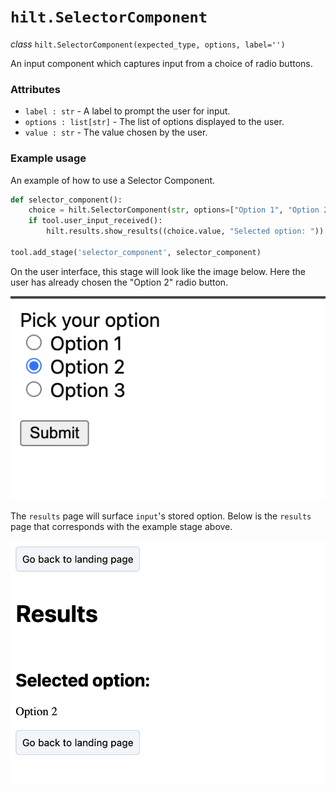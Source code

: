 # `hilt.SelectorComponent`

_class_ `hilt.SelectorComponent(expected_type, options, label='')`

An input component which captures input from a choice of radio buttons.

### Attributes
- `label : str` - A label to prompt the user for input.
- `options : list[str]` - The list of options displayed to the user.
- `value : str` - The value chosen by the user.

### Example usage
An example of how to use a Selector Component. 

```python
def selector_component():
    choice = hilt.SelectorComponent(str, options=["Option 1", "Option 2", "Option 3"], label="Pick your option")
    if tool.user_input_received():
        hilt.results.show_results((choice.value, "Selected option: "))

tool.add_stage('selector_component', selector_component)
```

On the user interface, this stage will look like the image below. Here the user has already chosen the "Option 2" radio button.

<img src="https://github.com/skberkeley/CNLDocs/blob/main/docs/images/selector_1.png?raw=true?" alt="Selector component input"> </img>

The `results` page will surface `input`'s stored option. Below is the `results` page that corresponds with the example stage above. 

<img src="https://github.com/skberkeley/CNLDocs/blob/main/docs/images/selector_2.png?raw=true?" alt="Selector component output"> </img>

